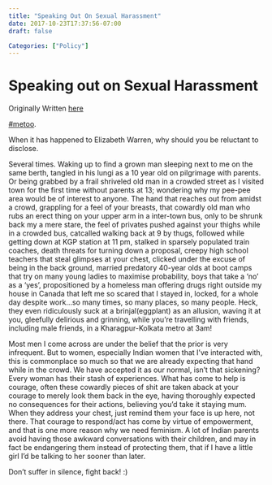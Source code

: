 ```yaml
---
title: "Speaking Out On Sexual Harassment"
date: 2017-10-23T17:37:56-07:00
draft: false

Categories: ["Policy"]
---
```


# Speaking out on Sexual Harassment

Originally Written [here](https://medium.com/%E0%B4%95%E0%B5%81%E0%B4%B1%E0%B4%BF%E0%B4%AA%E0%B5%8D%E0%B4%AA%E0%B5%81%E0%B4%95%E0%B5%BE/speaking-out-on-sexual-harassment-59cb1a77218e?source=---------1-----------------------)

[#metoo](https://www.facebook.com/hashtag/metoo?source=feed_text&story_id=1850146968347123).

When it has happened to Elizabeth Warren, why should you be reluctant to disclose.

Several times. Waking up to find a grown man sleeping next to me on the same berth, tangled in his lungi as a 10 year old on pilgrimage with parents. Or being grabbed by a frail shriveled old man in a crowded street as I visited town for the first time without parents at 13; wondering why my pee-pee area would be of interest to anyone. The hand that reaches out from amidst a crowd, grappling for a feel of your breasts, that cowardly old man who rubs an erect thing on your upper arm in a inter-town bus, only to be shrunk back my a mere stare, the feel of privates pushed against your thighs while in a crowded bus, catcalled walking back at 9 by thugs, followed while getting down at KGP station at 11 pm, stalked in sparsely populated train coaches, death threats for turning down a proposal, creepy high school teachers that steal glimpses at your chest, clicked under the excuse of being in the back ground, married predatory 40-year olds at boot camps that try on many young ladies to maximise probability, boys that take a ‘no’ as a ‘yes’, propositioned by a homeless man offering drugs right outside my house in Canada that left me so scared that I stayed in, locked, for a whole day despite work…so many times, so many places, so many people. Heck, they even ridiculously suck at a brinjal(eggplant) as an allusion, waving it at you, gleefully delirious and grinning, while you’re travelling with friends, including male friends, in a Kharagpur-Kolkata metro at 3am!

Most men I come across are under the belief that the prior is very infrequent. But to women, especially Indian women that I’ve interacted with, this is commonplace so much so that we are already expecting that hand while in the crowd. We have accepted it as our normal, isn’t that sickening? Every woman has their stash of experiences. What has come to help is courage, often these cowardly pieces of shit are taken aback at your courage to merely look them back in the eye, having thoroughly expected no consequences for their actions, believing you’d take it staying mum. When they address your chest, just remind them your face is up here, not there. That courage to respond/act has come by virtue of empowerment, and that is one more reason why we need feminism. A lot of Indian parents avoid having those awkward conversations with their children, and may in fact be endangering them instead of protecting them, that if I have a little girl I’d be talking to her sooner than later.

Don’t suffer in silence, fight back! :)

